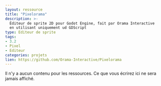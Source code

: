 ```yaml
---
layout: ressource
title: "Pixelorama"
description: >-
  Éditeur de sprite 2D pour Godot Engine, fait par Orama Interactive
  en utilisant uniquement ud GDScript
type: Editeur de sprite
tags:
- 3.2
- Pixel
- Editeur
categories: projets
lien: https://github.com/Orama-Interactive/Pixelorama
---
```


Il n'y a aucun contenu pour les ressources.
Ce que vous écrirez ici ne sera jamais affiché.
